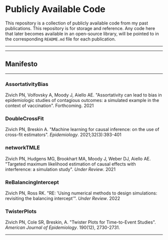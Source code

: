# Publicly Available Code

This repository is a collection of publicly available code from my past publications. This repository is for 
storage and reference. Any code here that later becomes available in an open-source library, will be pointed to in
the corresponding `README.md` file for each publication.

-------------------------------------
-------------------------------------

## Manifesto

-------------------------------------

### AssortativityBias
Zivich PN, Volfovsky A, Moody J, Aiello AE. "Assortativity can lead to bias in epidemiologic studies of contagious 
outcomes: a simulated example in the context of vaccination". Forthcoming. 2021

### DoubleCrossFit
Zivich PN, Breskin A. "Machine learning for causal inference: on the use of cross-fit estimators". *Epidemiology*. 
2021;32(3):393-401

### networkTMLE
Zivich PN, Hudgens MG, Brookhart MA, Moody J, Weber DJ, Aiello AE. "Targeted maximum likelihood estimation of causal
effects with interference: a simulation study". *Under Review*. 2021

### ReBalancingIntercept
Zivich PN, Ross RK. "RE: 'Using numerical methods to design simulations: revisiting the balancing intercept'". 
*Under Review*. 2022

### TwisterPlots
Zivich PN, Cole SR, Breskin, A. "Twister Plots for Time-to-Event Studies". *American Journal of Epidemiology*. 
190(12), 2730-2731.


-------------------------------------
